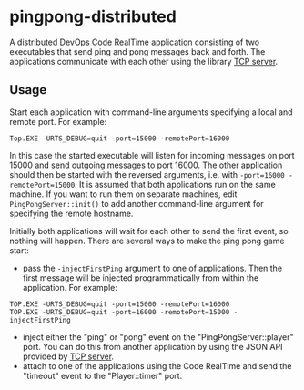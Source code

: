 # pingpong-distributed
A distributed [DevOps Code RealTime](https://www.hcl-software.com/devops-code-realtime) application consisting of two executables that send ping and pong messages back and forth. The applications communicate with each other using the library [TCP server](../TcpServer/).

## Usage
Start each application with command-line arguments specifying a local and remote port. For example:
```
Top.EXE -URTS_DEBUG=quit -port=15000 -remotePort=16000
```

In this case the started executable will listen for incoming messages on port 15000 and send outgoing messages to port 16000. The other application should then be started with the reversed arguments, i.e. with `-port=16000 -remotePort=15000`. It is assumed that both applications run on the same machine. If you want to run them on separate machines, edit `PingPongServer::init()` to add another command-line argument for specifying the remote hostname.

Initially both applications will wait for each other to send the first event, so nothing will happen. There are several ways to make the ping pong game start:
* pass the `-injectFirstPing` argument to one of applications. Then the first message will be injected programmatically from within the application. For example:
```
TOP.EXE -URTS_DEBUG=quit -port=15000 -remotePort=16000
TOP.EXE -URTS_DEBUG=quit -port=16000 -remotePort=15000 -injectFirstPing
```
* inject either the "ping" or "pong" event on the "PingPongServer::player" port. You can do this from another application by using the JSON API provided by [TCP server](../TcpServer/).
* attach to one of the applications using the Code RealTime and send the "timeout" event to the "Player::timer" port.
